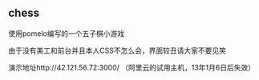 <h2>chess</h2>
<p>使用pomelo编写的一个五子棋小游戏</p>
<p>由于没有美工和前台并且本人CSS不怎么会，界面较丑请大家不要见笑</p>
<p>演示地址http://42.121.56.72:3000/ （阿里云的试用主机，13年1月6日后失效）</p>